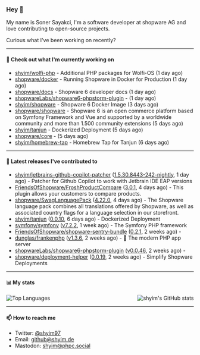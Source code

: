 ### Hey 👋

My name is Soner Sayakci, I'm a software developer at shopware AG and love contributing to open-source projects.

Curious what I've been working on recently?

---

#### 👷 Check out what I'm currently working on

- [shyim/wolfi-php](https://github.com/shyim/wolfi-php) - Additional PHP packages for Wolfi-OS (1 day ago)
- [shopware/docker](https://github.com/shopware/docker) - Running Shopware in Docker for Production (1 day ago)
- [shopware/docs](https://github.com/shopware/docs) - Shopware 6 developer docs (1 day ago)
- [shopwareLabs/shopware6-phpstorm-plugin](https://github.com/shopwareLabs/shopware6-phpstorm-plugin) -  (1 day ago)
- [shyim/shopware](https://github.com/shyim/shopware) - Shopware 6 Docker Image (3 days ago)
- [shopware/shopware](https://github.com/shopware/shopware) - Shopware 6 is an open commerce platform based on Symfony Framework and Vue and supported by a worldwide community and more than 1.500 community extensions (5 days ago)
- [shyim/tanjun](https://github.com/shyim/tanjun) - Dockerized Deployment (5 days ago)
- [shopware/core](https://github.com/shopware/core) -  (5 days ago)
- [shyim/homebrew-tap](https://github.com/shyim/homebrew-tap) - Homebrew Tap for Tanjun (6 days ago)

---

#### 🔭 Latest releases I've contributed to

- [shyim/jetbrains-github-copilot-patcher](https://github.com/shyim/jetbrains-github-copilot-patcher) ([1.5.30.8443-242-nightly](https://github.com/shyim/jetbrains-github-copilot-patcher/releases/tag/1.5.30.8443-242-nightly), 1 day ago) - Patcher for Github Copilot to work with Jetbrain IDE EAP versions
- [FriendsOfShopware/FroshProductCompare](https://github.com/FriendsOfShopware/FroshProductCompare) ([3.0.1](https://github.com/FriendsOfShopware/FroshProductCompare/releases/tag/3.0.1), 4 days ago) - This plugin allows your customers to compare products.
- [shopware/SwagLanguagePack](https://github.com/shopware/SwagLanguagePack) ([4.22.0](https://github.com/shopware/SwagLanguagePack/releases/tag/4.22.0), 4 days ago) - The Shopware language pack combines all translations offered by Shopware, as well as associated country flags for a language selection in our storefront.
- [shyim/tanjun](https://github.com/shyim/tanjun) ([0.0.10](https://github.com/shyim/tanjun/releases/tag/0.0.10), 6 days ago) - Dockerized Deployment
- [symfony/symfony](https://github.com/symfony/symfony) ([v7.2.2](https://github.com/symfony/symfony/releases/tag/v7.2.2), 1 week ago) - The Symfony PHP framework
- [FriendsOfShopware/shopware-sentry-bundle](https://github.com/FriendsOfShopware/shopware-sentry-bundle) ([0.2.1](https://github.com/FriendsOfShopware/shopware-sentry-bundle/releases/tag/0.2.1), 2 weeks ago) - 
- [dunglas/frankenphp](https://github.com/dunglas/frankenphp) ([v1.3.6](https://github.com/dunglas/frankenphp/releases/tag/v1.3.6), 2 weeks ago) - 🧟 The modern PHP app server
- [shopwareLabs/shopware6-phpstorm-plugin](https://github.com/shopwareLabs/shopware6-phpstorm-plugin) ([v0.0.46](https://github.com/shopwareLabs/shopware6-phpstorm-plugin/releases/tag/v0.0.46), 2 weeks ago) - 
- [shopware/deployment-helper](https://github.com/shopware/deployment-helper) ([0.0.19](https://github.com/shopware/deployment-helper/releases/tag/0.0.19), 2 weeks ago) - Simplify Shopware Deployments

---

#### 📊 My stats

<img align="right" alt="shyim's GitHub stats" src="https://github-readme-stats.vercel.app/api?username=shyim&count_private=1&show_icons=true&" />

![Top Languages](https://github-readme-stats.vercel.app/api/top-langs/?username=shyim)

---

#### 📫 How to reach me

- Twitter: [@shyim97](https://twitter.com/shyim97)
- Email: [github@shyim.de](mailto://github@shyim.de)
- Mastodon: <a rel="me" href="https://phpc.social/@shyim">shyim@phpc.social</a>
